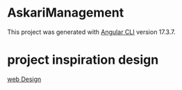 # AskariManagement

This project was generated with [Angular CLI](https://github.com/angular/angular-cli) version 17.3.7.

# project inspiration design
[web Design](https://www.hotelhub.com/)
